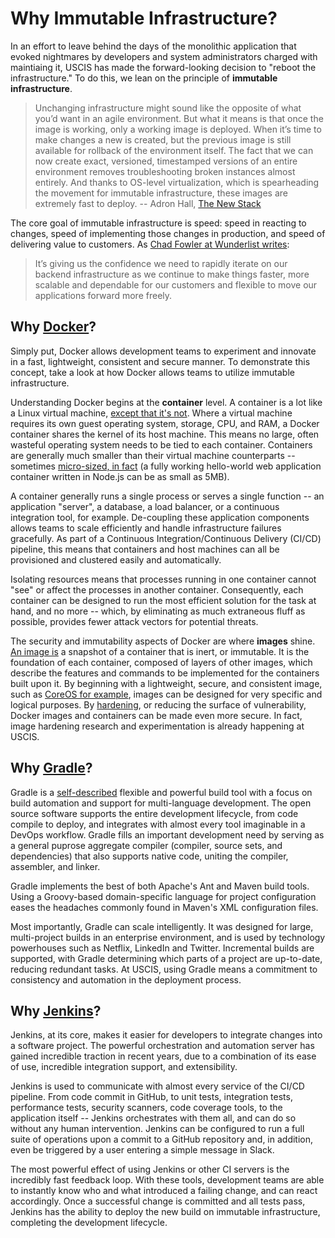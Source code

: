# Why Immutable Infrastructure?

In an effort to leave behind the days of the monolithic application that evoked nightmares by developers and system administrators charged with maintiaing it, USCIS has made the forward-looking decision to "reboot the infrastructure."  To do this, we lean on the principle of **immutable infrastructure**.  

> Unchanging infrastructure might sound like the opposite of what you’d want in an agile environment.  But what it means is that once the image is working, only a working image is deployed. When it’s time to make changes a new is created, but the previous image is still available for rollback of the environment itself. The fact that we can now create exact, versioned, timestamped versions of an entire environment removes troubleshooting broken instances almost entirely. And thanks to OS-level virtualization, which is spearheading the movement for immutable infrastructure, these images are extremely fast to deploy.
> -- Adron Hall, [The New Stack](http://thenewstack.io/a-brief-look-at-immutable-infrastructure-and-why-it-is-such-a-quest/)

The core goal of immutable infrastructure is speed:  speed in reacting to changes, speed of implementing those changes in production, and speed of delivering value to customers.  As [Chad Fowler at Wunderlist writes](http://chadfowler.com/blog/2013/06/23/immutable-deployments/):

> It’s giving us the confidence we need to rapidly iterate on our backend infrastructure as we continue to make things faster, more scalable and dependable for our customers and flexible to move our applications forward more freely.

## Why [Docker](https://www.docker.com/)?

Simply put, Docker allows development teams to experiment and innovate in a fast, lightweight, consistent and secure manner.  To demonstrate this concept, take a look at how Docker allows teams to utilize immutable infrastructure.

Understanding Docker begins at the **container** level.  A container is a lot like a Linux virtual machine, [except that it's not](http://www.informationweek.com/strategic-cio/it-strategy/containers-explained-9-essentials-you-need-to-know/a/d-id/1318961).  Where a virtual machine requires its own guest operating system, storage, CPU, and RAM, a Docker container shares the kernel of its host machine.  This means no large, often wasteful operating system needs to be tied to each container.  Containers are generally much smaller than their virtual machine counterparts -- sometimes [micro-sized, in fact](http://www.iron.io/blog/2016/01/microcontainers-tiny-portable-containers.html) (a fully working hello-world web application container written in Node.js can be as small as 5MB).

A container generally runs a single process or serves a single function -- an application "server", a database, a load balancer, or a continuous integration tool, for example.  De-coupling these application components allows teams to scale efficiently and handle infrastructure failures gracefully.  As part of a Continuous Integration/Continuous Delivery (CI/CD) pipeline, this means that containers and host machines can all be provisioned and clustered easily and automatically.

Isolating resources means that processes running in one container cannot "see" or affect the processes in another container.  Consequently, each container can be designed to run the most efficient solution for the task at hand, and no more -- which, by eliminating as much extraneous fluff as possible, provides fewer attack vectors for potential threats.

The security and immutability aspects of Docker are where **images** shine.  [An image is](http://stackoverflow.com/questions/23735149/docker-image-vs-container/26960888#26960888) a snapshot of a container that is inert, or immutable.  It is the foundation of each container, composed of layers of other images, which describe the features and commands to be implemented for the containers built upon it.  By beginning with a lightweight, secure, and consistent image, such as [CoreOS for example](https://coreos.com/), images can be designed for very specific and logical purposes.  By [hardening](http://linux-audit.com/docker-security-best-practices-for-your-vessel-and-containers/), or reducing the surface of vulnerability, Docker images and containers can be made even more secure.  In fact, image hardening research and experimentation is already happening at USCIS.

## Why [Gradle](http://gradle.org/)?

Gradle is a [self-described](https://github.com/gradle/gradle) flexible and powerful build tool with a focus on build automation and support for multi-language development.  The open source software supports the entire development lifecycle, from code compile to deploy, and integrates with almost every tool imaginable in a DevOps workflow.  Gradle fills an important development need by serving as a general puprose aggregate compiler (compiler, source sets, and dependencies) that also supports native code, uniting the compiler, assembler, and linker.

Gradle implements the best of both Apache's Ant and Maven build tools.  Using a Groovy-based domain-specific language for project configuration eases the headaches commonly found in Maven's XML configuration files.  

Most importantly, Gradle can scale intelligently.  It was designed for large, multi-project builds in an enterprise environment, and is used by technology powerhouses such as Netflix, LinkedIn and Twitter.  Incremental builds are supported, with Gradle determining which parts of a project are up-to-date, reducing redundant tasks.  At USCIS, using Gradle means a commitment to consistency and automation in the deployment process.

## Why [Jenkins](https://jenkins-ci.org/)?

Jenkins, at its core, makes it easier for developers to integrate changes into a software project.  The powerful orchestration and automation server has gained incredible traction in recent years, due to a combination of its ease of use, incredible integration support, and extensibility.  

Jenkins is used to communicate with almost every service of the CI/CD pipeline.  From code commit in GitHub, to unit tests, integration tests, performance tests, security scanners, code coverage tools, to the application itself -- Jenkins orchestrates with them all, and can do so without any human intervention.  Jenkins can be configured to run a full suite of operations upon a commit to a GitHub repository and, in addition, even be triggered by a user entering a simple message in Slack.

The most powerful effect of using Jenkins or other CI servers is the incredibly fast feedback loop.  With these tools, development teams are able to instantly know who and what introduced a failing change, and can react accordingly.  Once a successful change is committed and all tests pass, Jenkins has the ability to deploy the new build on immutable infrastructure, completing the development lifecycle.

